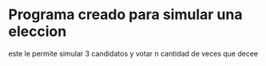 # Programa creado para simular una eleccion
este le permite simular 3 candidatos y votar n cantidad de veces que decee
